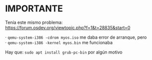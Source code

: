 # IMPORTANTE
Tenía este mismo problema:  
https://forum.osdev.org/viewtopic.php?f=1&t=28835&start=0  

· `qemu-system-i386 -cdrom myos.iso` me daba error de arranque, pero  
· `qemu-system-i386 -kernel myos.bin` me funcionaba  

Hay que:
`sudo apt install grub-pc-bin` por algún motivo

